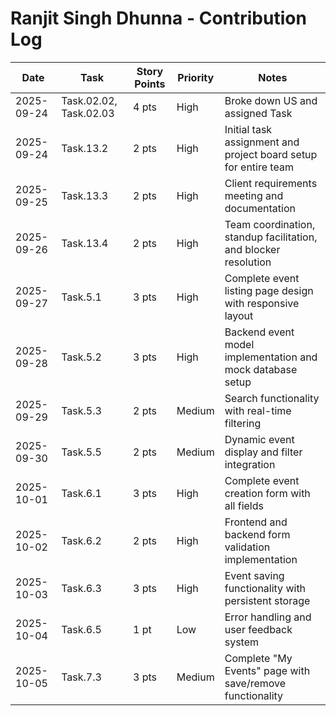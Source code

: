 # Ranjit Singh Dhunna - Contribution Log

| Date       | Task                     | Story Points | Priority | Notes |
|------------|--------------------------|--------------|----------|-------|
| 2025-09-24 | Task.02.02, Task.02.03   | 4 pts        | High     | Broke down US and assigned Task |
| 2025-09-24 | Task.13.2                | 2 pts        | High     | Initial task assignment and project board setup for entire team |
| 2025-09-25 | Task.13.3                | 2 pts        | High     | Client requirements meeting and documentation |
| 2025-09-26 | Task.13.4                | 2 pts        | High     | Team coordination, standup facilitation, and blocker resolution |
| 2025-09-27 | Task.5.1                 | 3 pts        | High     | Complete event listing page design with responsive layout |
| 2025-09-28 | Task.5.2                 | 3 pts        | High     | Backend event model implementation and mock database setup |
| 2025-09-29 | Task.5.3                 | 2 pts        | Medium   | Search functionality with real-time filtering |
| 2025-09-30 | Task.5.5                 | 2 pts        | Medium   | Dynamic event display and filter integration |
| 2025-10-01 | Task.6.1                 | 3 pts        | High     | Complete event creation form with all fields |
| 2025-10-02 | Task.6.2                 | 2 pts        | High     | Frontend and backend form validation implementation |
| 2025-10-03 | Task.6.3                 | 3 pts        | High     | Event saving functionality with persistent storage |
| 2025-10-04 | Task.6.5                 | 1 pt         | Low      | Error handling and user feedback system |
| 2025-10-05 | Task.7.3                 | 3 pts        | Medium   | Complete "My Events" page with save/remove functionality |
